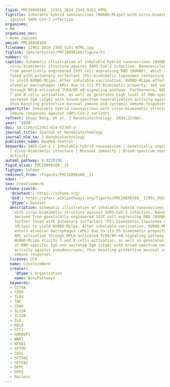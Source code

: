 ```yaml
---
figid: PMC10898168__12951_2024_2345_Sch1_HTML
figtitle: Inhalable hybrid nanovaccines (NVRBD-MLipo) with virus-biomimetic structure
  against SARS-CoV-2 infection
organisms:
- NA
organisms_ner:
- Homo sapiens
pmcid: PMC10898168
filename: 12951_2024_2345_Sch1_HTML.jpg
figlink: /pmc/articles/PMC10898168/figure/F1
number: S1
caption: Schematic illustration of inhalable hybrid nanovaccines (NVRBD-MLipo) with
  virus-biomimetic structure against SARS-CoV-2 infection. Nanovesicles are derived
  from genetically engineered 293T cell expressing RBD (NVRBD), which are further
  fused with pulmonary surfactant (PS)-biomimetic liposomes containing MPLA (MLipo)
  to yield NVRBD-MLipo. After inhalable vaccination, NVRBD-MLipo effectively enters
  alveolar macrophages (AMs) due to its PS-biomimetic property, and induces AMs activation
  through MPLA-activated TLR4/NF-κB signaling pathway. Furthermore, NVRBD-MLipo elicits
  T and B cells activation, as well as generates high level of RBD-specific IgG and
  secreted IgA (sIgA) with broad-spectrum neutralization activity against pseudoviruses,
  thus boosting protective mucosal immune and systemic immune responses
papertitle: Inhalable hybrid nanovaccines with virus-biomimetic structure boost protective
  immune responses against SARS-CoV-2 variants
reftext: Shuqi Wang, et al. J Nanobiotechnology. 2024;22(NA).
year: '2024'
doi: 10.1186/s12951-024-02345-3
journal_title: Journal of Nanobiotechnology
journal_nlm_ta: J Nanobiotechnology
publisher_name: BioMed Central
keywords: SARS-CoV-2 | Inhalable hybrid nanovaccine | Genetically engineered nanovesicles
  | Virus-biomimetic structure | Mucosal immunity | Broad-spectrum neutralization
  activity
automl_pathway: 0.9220156
figid_alias: PMC10898168__S1
figtype: Scheme
redirect_from: /figures/PMC10898168__S1
ndex: ''
seo: CreativeWork
schema-jsonld:
  '@context': https://schema.org/
  '@id': https://pfocr.wikipathways.org/figures/PMC10898168__12951_2024_2345_Sch1_HTML.html
  '@type': Dataset
  description: Schematic illustration of inhalable hybrid nanovaccines (NVRBD-MLipo)
    with virus-biomimetic structure against SARS-CoV-2 infection. Nanovesicles are
    derived from genetically engineered 293T cell expressing RBD (NVRBD), which are
    further fused with pulmonary surfactant (PS)-biomimetic liposomes containing MPLA
    (MLipo) to yield NVRBD-MLipo. After inhalable vaccination, NVRBD-MLipo effectively
    enters alveolar macrophages (AMs) due to its PS-biomimetic property, and induces
    AMs activation through MPLA-activated TLR4/NF-κB signaling pathway. Furthermore,
    NVRBD-MLipo elicits T and B cells activation, as well as generates high level
    of RBD-specific IgG and secreted IgA (sIgA) with broad-spectrum neutralization
    activity against pseudoviruses, thus boosting protective mucosal immune and systemic
    immune responses
  license: CC0
  name: CreativeWork
  creator:
    '@type': Organization
    name: WikiPathways
  keywords:
  - CD79A
  - CD80
  - TLR4
  - TNF
  - CD86
  - IL12A
  - IL12B
  - IL6
  - RELA
  - SYT1
  - GORASP1
  - WNK1
  - NFKB1
  - SFTPD
  - CD5L
  - SFTPA1
  - SFTPA2
  - DPPC
  - DPPG
  - Nucleus
---
```

